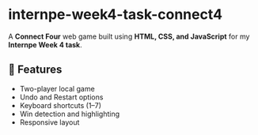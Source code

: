# internpe-week4-task-connect4
A **Connect Four** web game built using **HTML, CSS, and JavaScript** for my **Internpe Week 4 task**.
## 🎯 Features
- Two-player local game
- Undo and Restart options
- Keyboard shortcuts (1–7)
- Win detection and highlighting
- Responsive layout
